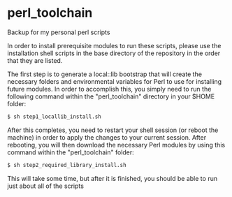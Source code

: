 # perl_toolchain
Backup for my personal perl scripts

In order to install prerequisite modules to run these scripts, please use the installation shell scripts in the base directory of the repository in the order that they are listed.

The first step is to generate a local::lib bootstrap that will create the necessary folders and environmental variables for Perl to use for installing future modules. In order to accomplish this, you simply need to run the following command within the "perl_toolchain" directory in your $HOME folder:

```bash
$ sh step1_locallib_install.sh
```

After this completes, you need to restart your shell session (or reboot the machine) in order to apply the changes to your current session. After rebooting, you will then download the necessary Perl modules by using this command within the "perl_toolchain" folder:

```bash
$ sh step2_required_library_install.sh
```

This will take some time, but after it is finished, you should be able to run just about all of the scripts
